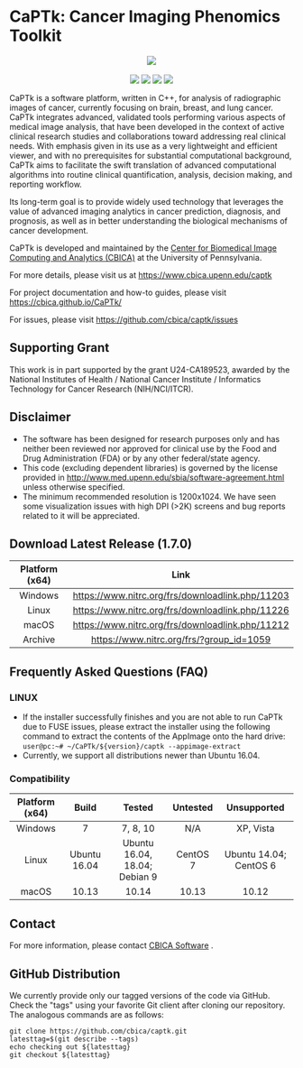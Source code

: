 # CaPTk:  Cancer Imaging Phenomics Toolkit 

<p align="center">
    <img src="https://www.med.upenn.edu/cbica/assets/user-content/images/captk/baseScreenshot.png" />
    <br></br>
    <a href="https://dev.azure.com/CBICA/CaPTk/_build" alt="Build Status"><img src="https://dev.azure.com/CBICA/CaPTk/_apis/build/status/CBICA.CaPTk?branchName=master" /></a>
    <a href="https://github.com/CBICA/CaPTk/issues" alt="Issues"><img src="https://img.shields.io/github/issues/CBICA/CaPTk.svg" /></a>
    <a href="https://github.com/CBICA/CaPTk/issues" alt="Issues"><img src="https://img.shields.io/github/issues-closed/CBICA/CaPTk.svg" /></a>
    <img src="https://img.shields.io/badge/language-c%2B%2B11-blue.svg" />
</p>

CaPTk is a software platform, written in C++, for analysis of radiographic images of cancer, currently focusing on brain, breast, and lung cancer. CaPTk integrates advanced, validated tools performing various aspects of medical image analysis, that have been developed in the context of active clinical research studies and collaborations toward addressing real clinical needs. With emphasis given in its use as a very lightweight and efficient viewer, and with no prerequisites for substantial computational background, CaPTk aims to facilitate the swift translation of advanced computational algorithms into routine clinical quantification, analysis, decision making, and reporting workflow.

Its long-term goal is to provide widely used technology that leverages the value of advanced imaging analytics in cancer prediction, diagnosis, and prognosis, as well as in better understanding the biological mechanisms of cancer development.

CaPTk is developed and maintained by the [Center for Biomedical Image Computing and Analytics (CBICA)](https://www.cbica.upenn.edu/) at the University of Pennsylvania.

For more details, please visit us at https://www.cbica.upenn.edu/captk

For project documentation and how-to guides, please visit https://cbica.github.io/CaPTk/

For issues, please visit https://github.com/cbica/captk/issues

## Supporting Grant
This work is in part supported by the grant U24-CA189523, awarded by the National Institutes of Health / National Cancer Institute / Informatics Technology for Cancer Research (NIH/NCI/ITCR).

## Disclaimer
- The software has been designed for research purposes only and has neither been reviewed nor approved for clinical use by the Food and Drug Administration (FDA) or by any other federal/state agency.
- This code (excluding dependent libraries) is governed by the license provided in http://www.med.upenn.edu/sbia/software-agreement.html unless otherwise specified.
- The minimum recommended resolution is 1200x1024. We have seen some visualization issues with high DPI (>2K) screens and bug reports related to it will be appreciated.

## Download Latest Release (1.7.0)

| Platform (x64) | Link                                             |
|:--------------:|:------------------------------------------------:|
| Windows        | https://www.nitrc.org/frs/downloadlink.php/11203 |
| Linux          | https://www.nitrc.org/frs/downloadlink.php/11226 |
| macOS          | https://www.nitrc.org/frs/downloadlink.php/11212 |
| Archive        | https://www.nitrc.org/frs/?group_id=1059         |

## Frequently Asked Questions (FAQ)

### **LINUX**
- If the installer successfully finishes and you are not able to run CaPTk due to FUSE issues, please extract the installer using the following command to extract the contents of the AppImage onto the hard drive: `user@pc:~# ~/CaPTk/${version}/captk --appimage-extract`
- Currently, we support all distributions newer than Ubuntu 16.04.

### **Compatibility**
  
| Platform (x64) |     Build    |             Tested            | Untested |       Unsupported      |
|:--------------:|:------------:|:-----------------------------:|:--------:|:----------------------:|
|     Windows    |       7      |            7, 8, 10           |    N/A   |        XP, Vista       |
|      Linux     | Ubuntu 16.04 | Ubuntu 16.04, 18.04; Debian 9 | CentOS 7 | Ubuntu 14.04; CentOS 6 |
|      macOS     |     10.13    |             10.14             |   10.13  |          10.12         |

## Contact
For more information, please contact <a href="mailto:software@cbica.upenn.edu">CBICA Software</a> .

## GitHub Distribution

We currently provide only our tagged versions of the code via GitHub. Check the "tags" using your favorite Git client after cloning our repository. The analogous commands are as follows:

```
git clone https://github.com/cbica/captk.git
latesttag=$(git describe --tags)
echo checking out ${latesttag}
git checkout ${latesttag}
```
